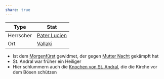 ```yaml
---
share: true
---
```


| Type | Stat |
| --- | --- |
| Herrscher | [Pater Lucien](../../NPCs/Pater%20Lucien.md) |
| Ort | [Vallaki](../D%C3%B6rfer/Vallaki.md) |

- Ist dem [Morgenfürst](Morgenf%C3%BCrst.md) gewidmet, der gegen [Mutter Nacht](Mutter%20Nacht.md) gekämpft hat
- St. Andral war früher ein Heiliger
- Hier schlummern auch die [Knochen von St. Andral](Knochen%20von%20St.%20Andral.md), die die Kirche vor dem Bösen schützen